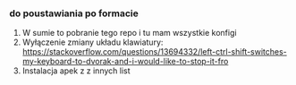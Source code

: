 ### do poustawiania po formacie ###

1. W sumie to pobranie tego repo i tu mam wszystkie konfigi
2. Wyłączenie zmiany układu klawiatury: https://stackoverflow.com/questions/13694332/left-ctrl-shift-switches-my-keyboard-to-dvorak-and-i-would-like-to-stop-it-fro
3. Instalacja apek z z innych list